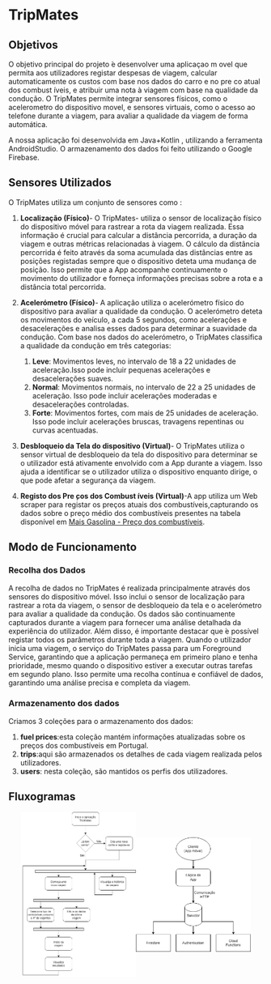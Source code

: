 # TripMates
## Objetivos


O objetivo principal do projeto  ́e desenvolver uma aplicaçao m ovel que permita
aos utilizadores registar despesas de viagem, calcular automaticamente os custos
com base nos dados do carro e no pre co atual dos combust ́ıveis, e atribuir uma
nota à viagem com base na qualidade da condução. O TripMates permite
integrar sensores físicos, como o acelerometro do dispositivo movel, e sensores
virtuais, como o acesso ao telefone durante a viagem, para avaliar a qualidade
da viagem de forma automática.

A nossa aplicação foi desenvolvida em Java+Kotlin , utilizando a ferramenta AndroidStudio. O armazenamento dos dados foi feito utilizando o Google Firebase.

## Sensores Utilizados

O TripMates utiliza um conjunto de sensores como :
  1. **Localização (Físico)**- O TripMates- utiliza o sensor de localização físico do dispositivo móvel para rastrear a rota da viagem realizada. Essa informação é crucial para calcular a distância percorrida, a duração da viagem e outras métricas relacionadas à viagem. O cálculo da distância percorrida é feito através da soma acumulada das distâncias entre as posições registadas sempre que o dispositivo deteta uma mudança de posição. Isso permite que a App acompanhe continuamente o movimento do utilizador e forneça informações precisas sobre a rota e a distância total percorrida.

  2. **Acelerómetro (Físico)**- A aplicação utiliza o acelerómetro físico do dispositivo para avaliar a qualidade
da condução. O acelerómetro deteta os movimentos do veículo, a cada 5 segundos, como acelerações e desacelerações e analisa esses dados para determinar a
suavidade da condução. Com base nos dados do acelerómetro, o TripMates classifica a qualidade da condução em três categorias:
     1. **Leve**: Movimentos leves, no intervalo de 18 a 22 unidades de aceleração.Isso pode incluir pequenas acelerações e desacelerações suaves.
     2. **Normal**: Movimentos normais, no intervalo de 22 a 25 unidades de aceleração. Isso pode incluir acelerações moderadas e desacelerações controladas.
     3. **Forte**: Movimentos fortes, com mais de 25 unidades de aceleração. Isso pode incluir acelerações bruscas, travagens repentinas ou curvas acentuadas.
      
  3. **Desbloqueio da Tela do dispositivo (Virtual)**- O TripMates utiliza o sensor virtual de desbloqueio da tela do dispositivo para determinar se o utilizador está ativamente envolvido com a App durante a viagem. Isso ajuda a identificar se o utilizador utiliza o dispositivo enquanto dirige, o que pode afetar a segurança da viagem.
  4. **Registo dos Pre ̧cos dos Combust ́ıveis (Virtual)**-A app utiliza um Web scraper para registar os preços atuais dos combustíveis,capturando os dados sobre o preço médio dos combustíveis presentes na tabela disponível em [Mais Gasolina - Preço dos combustíveis](https://www.maisgasolina.com/).



## Modo de Funcionamento
### Recolha dos Dados
A recolha de dados no TripMates é realizada principalmente através dos sensores do dispositivo móvel. Isso inclui o sensor de localização para rastrear a rota da viagem, o sensor de desbloqueio da tela e o acelerómetro para avaliar
a qualidade da condução. Os dados são continuamente capturados durante a
viagem para fornecer uma análise detalhada da experiência do utilizador.
Além disso, é importante destacar que  ́e possível registar todos os parâmetros
durante toda a viagem. Quando o utilizador inicia uma viagem, o serviço do
TripMates passa para um Foreground Service, garantindo que a aplicação permaneça em primeiro plano e tenha prioridade, mesmo quando o dispositivo
estiver a executar outras tarefas em segundo plano. Isso permite uma recolha
contínua e confiável de dados, garantindo uma análise precisa e completa da
viagem.

### Armazenamento dos dados

Criamos 3 coleções para o armazenamento dos dados:
  1. **fuel prices**:esta coleção mantém informações atualizadas sobre os preços
dos combustíveis em Portugal.
  2. **trips**:aqui são armazenados os detalhes de cada viagem realizada pelos utilizadores. 
  3. **users**: nesta coleção, são mantidos os perfis dos utilizadores.


## Fluxogramas
<p align="center" style="display: flex; align-items: center; justify-content: center;">
  <img src="https://github.com/jbtescudeiro16/TripMates/blob/main/pics/utilizacao_TripMates.drawio.png" alt="Utilizacao TripMates" width="45%">
  <img src="https://github.com/jbtescudeiro16/TripMates/blob/main/pics/arquitetura.drawio.png" alt="Arquitetura TripMates" width="45%">
</p>
